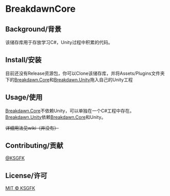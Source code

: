 # BreakdawnCore

## Background/背景
该储存库用于存放学习C#，Unity过程中积累的代码。

## Install/安装
目前还没有Release资源包，你可以Clone该储存库，并将Assets/Plugins文件夹下的[Breakdawn.Core]和[Breakdawn.Unity]拖入自己的Unity工程

## Usage/使用
[Breakdawn.Core]不依赖Unity，可以单独在一个C#工程中存在。
[Breakdawn.Unity]依赖[Breakdawn.Core]和Unity。

~~详细用法见wiki（并没有）~~

## Contributing/贡献
[@KSGFK](https://github.com/ksgfk)

## License/许可
[MIT © KSGFK](https://github.com/ksgfk/BreakdawnCore/blob/master/LICENSE)

[Breakdawn.Core]:https://github.com/ksgfk/BreakdawnCore/tree/new-type/Assets/Plugins/Breakdawn.Core
[Breakdawn.Unity]:https://github.com/ksgfk/BreakdawnCore/tree/new-type/Assets/Plugins/Breakdawn.Unity